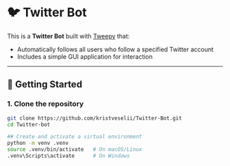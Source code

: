 # 🐦 Twitter Bot  

This is a **Twitter Bot** built with [Tweepy](https://www.tweepy.org/) that:  
- Automatically follows all users who follow a specified Twitter account  
- Includes a simple GUI application for interaction  

---

## 🚀 Getting Started  

### 1. Clone the repository  
```bash
git clone https://github.com/kristveselii/Twitter-Bot.git
cd Twitter-bot

## Create and activate a virtual environment
python -m venv .venv
source .venv/bin/activate   # On macOS/Linux
.venv\Scripts\activate      # On Windows


